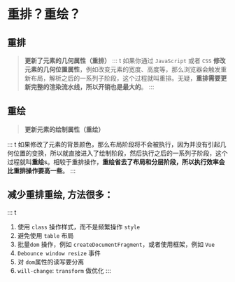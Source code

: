 # 重排？重绘？

## 重排 

> **更新了元素的几何属性（重排）**
::: t
如果你通过 `JavaScript` 或者 `CSS` **修改元素的几何位置属性**，例如改变元素的宽度、高度等，那么浏览器会触发重新布局，解析之后的一系列子阶段，这个过程就叫重排。无疑，**重排需要更新完整的渲染流水线，所以开销也是最大的**。
:::

## 重绘
> **更新元素的绘制属性（重绘）**

::: t
如果修改了元素的背景颜色，那么布局阶段将不会被执行，因为并没有引起几何位置的变换，所以就直接进入了绘制阶段，然后执行之后的一系列子阶段，这个过程就叫**重绘**s。相较于重排操作，**重绘省去了布局和分层阶段，所以执行效率会比重排操作要高一些**。
:::

## 减少重排重绘, 方法很多：

::: t
1. 使用 `class` 操作样式，而不是频繁操作 `style`
2. 避免使用 `table` 布局
3. 批量`dom` 操作，例如 `createDocumentFragment`，或者使用框架，例如 `Vue`
4. `Debounce window resize` 事件
5. 对 `dom`属性的读写要分离
6. `will-change`: `transform` 做优化
:::